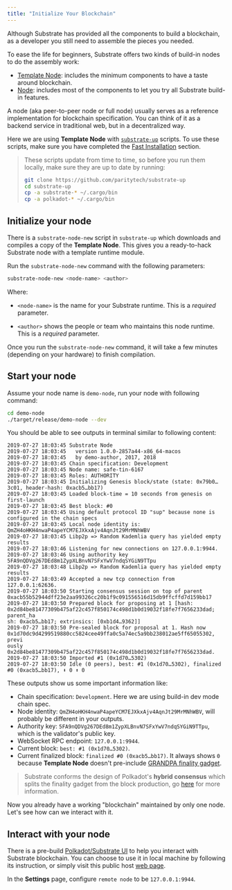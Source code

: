 ```yaml
---
title: "Initialize Your Blockchain"
---
```


Although Substrate has provided all the components to build a blockchain, as a developer you still need to assemble the pieces you needed.

To ease the life for beginners, Substrate offers two kinds of build-in nodes to do the assembly work:
* [Template Node](https://github.com/paritytech/substrate/tree/v1.0/node-template): includes the minimum components to have a taste around blockchain.
* [Node](https://github.com/paritytech/substrate/tree/v1.0/node): includes most of the components to let you try all Substrate build-in features.

A node (aka peer-to-peer node or full node) usually serves as a reference implementation for blockchain specification. You can think of it as a backend service in traditional web, but in a decentralized way.

Here we are using **Template Node** with [`substrate-up`](https://github.com/paritytech/substrate-up) scripts. To use these scripts, make sure you have completed the [Fast Installation](getting-started/installing-substrate.md#fast-installation) section.

> These scripts update from time to time, so before you run them locally, make sure they are up to date by running:
> ```bash
> git clone https://github.com/paritytech/substrate-up
> cd substrate-up
> cp -a substrate-* ~/.cargo/bin
> cp -a polkadot-* ~/.cargo/bin
> ```

## Initialize your node

There is a `substrate-node-new` script in `substrate-up` which downloads and compiles a copy of the **Template Node**. This gives you a ready-to-hack Substrate node with a template runtime module.

Run the `substrate-node-new` command with the following parameters:

```bash
substrate-node-new <node-name> <author>
```

Where:

* `<node-name>` is the name for your Substrate runtime. This is a _required_ parameter.

* `<author>` shows the people or team who maintains this node runtime. This is a _required_ parameter.

Once you run the `substrate-node-new` command, it will take a few minutes (depending on your hardware) to finish compilation.

## Start your node

Assume your node name is `demo-node`, run your node with following command:
```bash
cd demo-node
./target/release/demo-node --dev
```

You should be able to see outputs in terminal similar to following content:
```
2019-07-27 18:03:45 Substrate Node
2019-07-27 18:03:45   version 1.0.0-2857a44-x86_64-macos
2019-07-27 18:03:45   by demo-author, 2017, 2018
2019-07-27 18:03:45 Chain specification: Development
2019-07-27 18:03:45 Node name: safe-tin-6167
2019-07-27 18:03:45 Roles: AUTHORITY
2019-07-27 18:03:45 Initializing Genesis block/state (state: 0x79b0…3c01, header-hash: 0xacb5…bb17)
2019-07-27 18:03:45 Loaded block-time = 10 seconds from genesis on first-launch
2019-07-27 18:03:45 Best block: #0
2019-07-27 18:03:45 Using default protocol ID "sup" because none is configured in the chain specs
2019-07-27 18:03:45 Local node identity is: QmZH4oHKH4nwaP4apeYCM7EJXkxAjv4AqnJt29MrMNhWBV
2019-07-27 18:03:45 Libp2p => Random Kademlia query has yielded empty results
2019-07-27 18:03:46 Listening for new connections on 127.0.0.1:9944.
2019-07-27 18:03:46 Using authority key 5FA9nQDVg267DEd8m1ZypXLBnvN7SFxYwV7ndqSYGiN9TTpu
2019-07-27 18:03:48 Libp2p => Random Kademlia query has yielded empty results
2019-07-27 18:03:49 Accepted a new tcp connection from 127.0.0.1:62636.
2019-07-27 18:03:50 Starting consensus session on top of parent 0xacb55b52944dff23e2aa99326cc20b1f9c091556516d15db9ffcffd7d159bb17
2019-07-27 18:03:50 Prepared block for proposing at 1 [hash: 0x2d84be81477309b475af22c457f850174c498d1b0d19032f18fe7f7656233dad; parent_ha
sh: 0xacb5…bb17; extrinsics: [0xb1d4…9362]]
2019-07-27 18:03:50 Pre-sealed block for proposal at 1. Hash now 0x1d70dc9d4299519880cc5824cee49ffa0c5a74ec5a9bb238012ae5ff65055302, previ
ously 0x2d84be81477309b475af22c457f850174c498d1b0d19032f18fe7f7656233dad.
2019-07-27 18:03:50 Imported #1 (0x1d70…5302)
2019-07-27 18:03:50 Idle (0 peers), best: #1 (0x1d70…5302), finalized #0 (0xacb5…bb17), ⬇ 0 ⬆ 0
```
These outputs show us some important information like:
* Chain specification: `Development`. Here we are using build-in dev mode chain spec.
* Node identity: `QmZH4oHKH4nwaP4apeYCM7EJXkxAjv4AqnJt29MrMNhWBV`, will probably be different in your outputs.
* Authority key: `5FA9nQDVg267DEd8m1ZypXLBnvN7SFxYwV7ndqSYGiN9TTpu`, which is the validator's public key.
* WebSocket RPC endpoint: `127.0.0.1:9944`.
* Current block: `best: #1 (0x1d70…5302)`.
* Current finalized block: `finalized #0 (0xacb5…bb17)`. It always shows `0` because **Template Node** doesn't pre-include [GRANDPA finality gadget](https://wiki.polkadot.network/en/latest/polkadot/learn/consensus/#what-is-grandpababe).

> Substrate conforms the design of Polkadot's **hybrid consensus** which splits the finality gadget from the block production, go [here](https://wiki.polkadot.network/en/latest/polkadot/learn/consensus/) for more information.

Now you already have a working "blockchain" maintained by only one node. Let's see how can we interact with it.

## Interact with your node

There is a pre-build [Polkadot/Substrate UI](https://github.com/polkadot-js/apps) to help you interact with Substrate blockchain. You can choose to use it in local machine by following its instruction, or simply visit this public host [web page](https://polkadot.js.org/apps).

In the **Settings** page, configure `remote node` to be `127.0.0.1:9944`.
